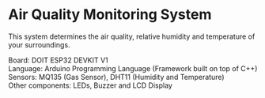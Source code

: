 # Air Quality Monitoring System
This system determines the air quality, relative humidity and temperature of your surroundings.  

Board: DOIT ESP32 DEVKIT V1  
Language: Arduino Programming Language (Framework built on top of C++)  
Sensors: MQ135 (Gas Sensor), DHT11 (Humidity and Temperature)  
Other components: LEDs, Buzzer and LCD Display